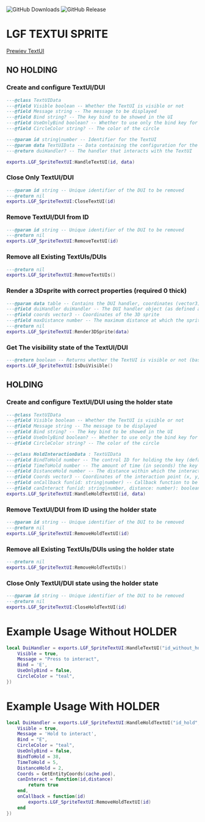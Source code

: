 ![GitHub Downloads](https://img.shields.io/github/downloads/ENT510/LGF_SpriteTextUI/total?logo=github)
![GitHub Release](https://img.shields.io/github/v/release/ENT510/LGF_SpriteTextUI?logo=github)

# LGF TEXTUI SPRITE

[Prewiev TextUI](https://streamable.com/dvk641)

## NO HOLDING

### Create and configure TextUI/DUI

```lua
---@class TextUIData
---@field Visible boolean -- Whether the TextUI is visible or not
---@field Message string -- The message to be displayed
---@field Bind string? -- The key bind to be showed in the UI
---@field UseOnlyBind boolean? -- Whether to use only the bind key for interaction (default: false)
---@field CircleColor string? -- The color of the circle

---@param id string|number -- Identifier for the TextUI
---@param data TextUIData -- Data containing the configuration for the TextUI
---@return duiHandler? -- The handler that interacts with the TextUI

exports.LGF_SpriteTextUI:HandleTextUI(id, data)
```

### Close Only TextUI/DUI

```lua
---@param id string -- Unique identifier of the DUI to be removed
---@return nil
exports.LGF_SpriteTextUI:CloseTextUI(id)
```

### Remove TextUI/DUI from ID

```lua
---@param id string -- Unique identifier of the DUI to be removed
---@return nil
exports.LGF_SpriteTextUI:RemoveTextUI(id)
```

### Remove all Existing TextUIs/DUIs

```lua
---@return nil
exports.LGF_SpriteTextUI:RemoveTextUIs()
```

### Render a 3Dsprite with correct properties (required 0 thick)

```lua
---@param data table -- Contains the DUI handler, coordinates (vector3), and max distance for rendering the sprite
---@field duiHandler duiHandler -- The DUI handler object (as defined above)
---@field coords vector3 -- Coordinates of the 3D sprite
---@field maxDistance number -- The maximum distance at which the sprite should be drawn
---@return nil
exports.LGF_SpriteTextUI:Render3DSprite(data)
```

### Get The visibility state of the TextUI/DUI

```lua
---@return boolean -- Returns whether the TextUI is visible or not (based on LocalPlayer.state.TextUiBusy)
exports.LGF_SpriteTextUI:IsDuiVisible()
```

## HOLDING

### Create and configure TextUI/DUI using the holder state

```lua
---@class TextUIData
---@field Visible boolean -- Whether the TextUI is visible or not
---@field Message string -- The message to be displayed
---@field Bind string? -- The key bind to be showed in the UI
---@field UseOnlyBind boolean? -- Whether to use only the bind key for interaction (default: false)
---@field CircleColor string? -- The color of the circle

---@class HoldInteractionData : TextUIData
---@field BindToHold number -- The control ID for holding the key (default 38 for 'E')
---@field TimeToHold number -- The amount of time (in seconds) the key should be held (default 5)
---@field DistanceHold number -- The distance within which the interaction is valid (default 2)
---@field Coords vector3 -- Coordinates of the interaction point (x, y, z) (used to check the distance for enable The holding)
---@field onCallback fun(id: string|number) -- Callback function to be called when interaction is complete
---@field canInteract fun(id: string|number, distance: number): boolean -- Callback function to determine if interaction is possible
exports.LGF_SpriteTextUI:HandleHoldTextUI(id, data)
```

### Remove TextUI/DUI from ID using the holder state

```lua
---@param id string -- Unique identifier of the DUI to be removed
---@return nil
exports.LGF_SpriteTextUI:RemoveHoldTextUI(id)
```

### Remove all Existing TextUIs/DUIs using the holder state

```lua
---@return nil
exports.LGF_SpriteTextUI:RemoveHoldTextUIs()
```

### Close Only TextUI/DUI state using the holder state

```lua
---@param id string -- Unique identifier of the DUI to be removed
---@return nil
exports.LGF_SpriteTextUI:CloseHoldTextUI(id)
```

# Example Usage Without HOLDER

```lua
local DuiHandler = exports.LGF_SpriteTextUI:HandleTextUI("id_without_hold", {
    Visible = true,
    Message = "Press to interact",
    Bind = 'E',
    UseOnlyBind = false,
    CircleColor = "teal",
})
```

# Example Usage With HOLDER

```lua
local DuiHandler = exports.LGF_SpriteTextUI:HandleHoldTextUI("id_hold", {
    Visible = true,
    Message = 'Hold to interact',
    Bind = "E",
    CircleColor = "teal",
    UseOnlyBind = false,
    BindToHold = 38,
    TimeToHold = 5,
    DistanceHold = 2,
    Coords = GetEntityCoords(cache.ped),
    canInteract = function(id,distance)
        return true
    end,
    onCallback = function(id)
        exports.LGF_SpriteTextUI:RemoveHoldTextUI(id)
    end
})
```

